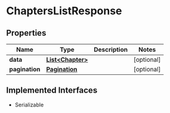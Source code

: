 

# ChaptersListResponse

## Properties

Name | Type | Description | Notes
------------ | ------------- | ------------- | -------------
**data** | [**List&lt;Chapter&gt;**](Chapter.md) |  |  [optional]
**pagination** | [**Pagination**](Pagination.md) |  |  [optional]


## Implemented Interfaces

* Serializable


